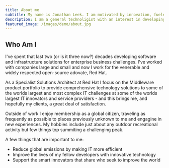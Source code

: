 ```yaml
---
title: About me
subtitle: My name is Jonathan Leek. I am motivated by innovation, fueled by information and I pocess an endless appetite for knowledge. 
description: I am a general technoligist with an interest in developing solutions.
featured_image: /images/demo/about.jpg
---
```


## Who Am I
I've spent that last two (or is it three now?) decades developing software and infrastructure solutions for enterprise business challenges. I've worked with companies large and small and now I work for the venerable and widely respected open-source adovate, Red Hat.

As a Specialist Solutions Architect at Red Hat I focus on the Middleware product portfolio to provide comprehensive technology solutions to some of the worlds largest and most complex IT challenges at some of the worlds largest IT innovators and service providers - and this brings me, and hopefully my clients, a great deal of satisfaction.

Outside of work I enjoy membership as a global citizen, traveling as frequently as possible to places previously unknown to me and engagine in new experiences. My hobbies include just about any outdoor recreational activity but few things top summiting a challenging peak.

A few things that are important to me:

* Reduce global emissions by making IT more efficient
* Improve the lives of my fellow developers with innovative technology
* Support the smart innovators that share who seek to improve the world